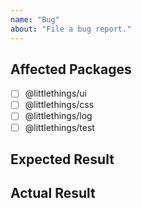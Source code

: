 ```yaml
---
name: "Bug"
about: "File a bug report."
---
```


<!--
Thanks for creating a ticket! Please fill out this file with
information about the problem you are encountering.

NOTE: In this file, you will see HTML comments that contain some special
text. Please DO NOT remove these comments. They are there to be
processed automatically.
-->

<!-- @type: bug -->

## Affected Packages

<!-- @region: affected -->

<!--
For packages that this ticket affects, please replace its
"[ ]" with "[x]".
-->

-   [ ] @littlethings/ui
-   [ ] @littlethings/css
-   [ ] @littlethings/log
-   [ ] @littlethings/test

<!-- @endregion: affected -->

## Expected Result

<!-- Please explain what _should_ happen. -->

## Actual Result

<!-- Please explain what is _currently_ happening. -->

